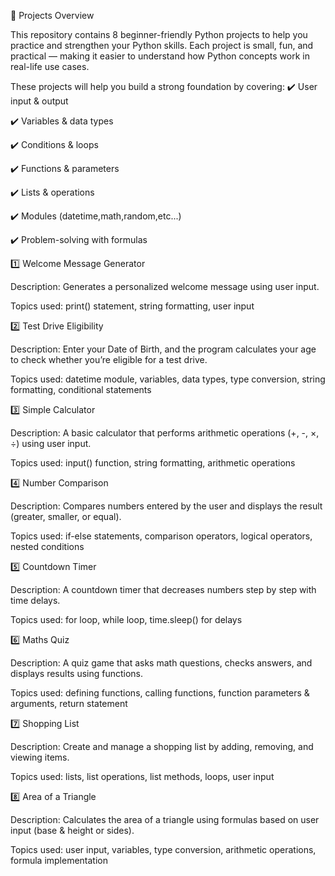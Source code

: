 📂 Projects Overview 

This repository contains 8 beginner-friendly Python projects to help you practice and strengthen your Python skills.
Each project is small, fun, and practical — making it easier to understand how Python concepts work in real-life use cases.

These projects will help you build a strong foundation by covering:
✔️ User input & output

✔️ Variables & data types

✔️ Conditions & loops

✔️ Functions & parameters

✔️ Lists & operations

✔️ Modules (datetime,math,random,etc...)

✔️ Problem-solving with formulas


1️⃣ Welcome Message Generator

Description: Generates a personalized welcome message using user input.

Topics used: print() statement, string formatting, user input

2️⃣ Test Drive Eligibility

Description: Enter your Date of Birth, and the program calculates your age to check whether you’re eligible for a test drive.

Topics used: datetime module, variables, data types, type conversion, string formatting, conditional statements

3️⃣ Simple Calculator

Description: A basic calculator that performs arithmetic operations (+, -, ×, ÷) using user input.

Topics used: input() function, string formatting, arithmetic operations

4️⃣ Number Comparison

Description: Compares numbers entered by the user and displays the result (greater, smaller, or equal).

Topics used: if-else statements, comparison operators, logical operators, nested conditions

5️⃣ Countdown Timer

Description: A countdown timer that decreases numbers step by step with time delays.

Topics used: for loop, while loop, time.sleep() for delays

6️⃣ Maths Quiz

Description: A quiz game that asks math questions, checks answers, and displays results using functions.

Topics used: defining functions, calling functions, function parameters & arguments, return statement

7️⃣ Shopping List

Description: Create and manage a shopping list by adding, removing, and viewing items.

Topics used: lists, list operations, list methods, loops, user input

8️⃣ Area of a Triangle

Description: Calculates the area of a triangle using formulas based on user input (base & height or sides).

Topics used: user input, variables, type conversion, arithmetic operations, formula implementation
